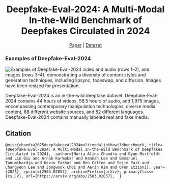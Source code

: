 # <div align="center">Deepfake-Eval-2024: A Multi-Modal In-the-Wild Benchmark of Deepfakes Circulated in 2024</div>

<div align="center">  <a href="https://arxiv.org/abs/2503.02857">Paper</a> | <a href="https://huggingface.co/datasets/nuriachandra/Deepfake-Eval-2024">Dataset</a></div>

### Examples of Deepfake-Eval-2024
![Examples of Deepfake-Eval-2024 video and audio (rows 1–2), and images (rows 3–4),
demonstrating a diversity of content styles and generation techniques, including lipsync, faceswap, and diffusion. Images have been resized for presentation.](assets/fig1_examples.png)

Deepfake-Eval-2024 is an in-the-wild deepfake dataset. Deepfake-Eval-2024 contains 44 hours of videos, 56.5 hours of audio, and 1,975 images, encompassing contemporary manipulation technologies, diverse media content, 88 different website sources, and 52 different languages. Deepfake-Eval-2024 contains manually labeled real and fake media. 

## Citation
`@misc{chandra2025deepfakeeval2024multimodalinthewildbenchmark,
      title={Deepfake-Eval-2024: A Multi-Modal In-the-Wild Benchmark of Deepfakes Circulated in 2024}, 
      author={Nuria Alina Chandra and Ryan Murtfeldt and Lin Qiu and Arnab Karmakar and Hannah Lee and Emmanuel Tanumihardja and Kevin Farhat and Ben Caffee and Sejin Paik and Changyeon Lee and Jongwook Choi and Aerin Kim and Oren Etzioni},
      year={2025},
      eprint={2503.02857},
      archivePrefix={arXiv},
      primaryClass={cs.CV},
      url={https://arxiv.org/abs/2503.02857}, 
}`